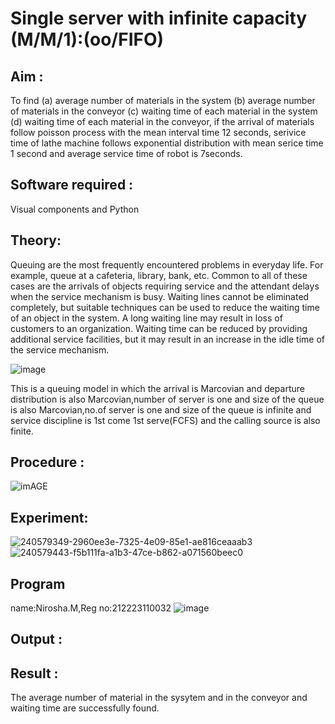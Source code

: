 # Single server with infinite capacity (M/M/1):(oo/FIFO)
## Aim :
To find (a) average number of materials in the system (b) average number of materials in the conveyor (c) waiting time of each material in the system (d) waiting time of each material in the conveyor, if the arrival  of materials follow poisson process with the mean interval time 12 seconds, serivice time of lathe machine follows exponential distribution with mean serice time 1 second and average service time of robot is 7seconds.

## Software required :
Visual components and Python

## Theory:
Queuing are the most frequently encountered problems in everyday life. For example, queue at a cafeteria, library, bank, etc. Common to all of these cases are the arrivals of objects requiring service and the attendant delays when the service mechanism is busy. Waiting lines cannot be eliminated completely, but suitable techniques can be used to reduce the waiting time of an object in the system. A long waiting line may result in loss of customers to an organization. Waiting time can be reduced by providing additional service facilities, but it may result in an increase in the idle time of the service mechanism.

![image](1.png)

This is a queuing model in which the arrival is Marcovian and departure distribution is also Marcovian,number of server is one and size of the queue is also Marcovian,no.of server is one and size of the queue is infinite and service discipline is 1st come 1st serve(FCFS) and the calling source is also finite.

## Procedure :

![imAGE](2.png)



## Experiment:
![240579349-2960ee3e-7325-4e09-85e1-ae816ceaaab3](https://github.com/niroshamuthukumar/Single-server-infinite-capacity---Markov-Model/assets/151830921/a72a214c-c8d3-498a-abb7-e9e06a083229)
![240579443-f5b111fa-a1b3-47ce-b862-a071560beec0](https://github.com/niroshamuthukumar/Single-server-infinite-capacity---Markov-Model/assets/151830921/39769390-3a62-429b-a00d-9a3304400779)


 
## Program
name:Nirosha.M,Reg no:212223110032
![image](https://github.com/ramjan1729/Single-server-infinite-capacity---Markov-Model/assets/103921593/5f1fd58d-5929-4c51-89ea-4cef009e5bad)

## Output :

## Result :
The average number of material in the sysytem and in the conveyor and waiting time are successfully found.

